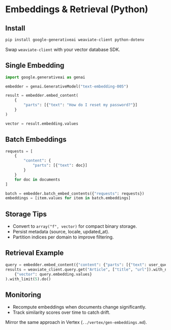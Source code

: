 # Embeddings & Retrieval (Python)

## Install

```bash
pip install google-generativeai weaviate-client python-dotenv
```

Swap `weaviate-client` with your vector database SDK.

## Single Embedding

```python
import google.generativeai as genai

embedder = genai.GenerativeModel("text-embedding-005")

result = embedder.embed_content(
    {
        "parts": [{"text": "How do I reset my password?"}]
    }
)

vector = result.embedding.values
```

## Batch Embeddings

```python
requests = [
    {
        "content": {
            "parts": [{"text": doc}]
        }
    }
    for doc in documents
]

batch = embedder.batch_embed_contents({"requests": requests})
embeddings = [item.values for item in batch.embeddings]
```

## Storage Tips
- Convert to `array("f", vector)` for compact binary storage.
- Persist metadata (source, locale, updated_at).
- Partition indices per domain to improve filtering.

## Retrieval Example

```python
query = embedder.embed_content({"content": {"parts": [{"text": user_query}]}})
results = weaviate_client.query.get("Article", ["title", "url"]).with_near_vector(
    {"vector": query.embedding.values}
).with_limit(5).do()
```

## Monitoring
- Recompute embeddings when documents change significantly.
- Track similarity scores over time to catch drift.

Mirror the same approach in Vertex (`../vertex/gen-embeddings.md`).
